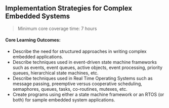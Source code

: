 ## Implementation Strategies for Complex Embedded Systems

> Minimum core coverage time: 7 hours

#### Core Learning Outcomes:

- Describe the need for structured approaches in writing complex embedded applications.
- Describe techniques used in event-driven state machine frameworks such as events, event queues, active objects, event processing, priority queues, hierarchical state machines, etc.
- Describe techniques used in Real Time Operating Systems such as message passing, preemptive versus cooperative scheduling, semaphores, queues, tasks, co-routines, mutexes, etc.
- Create programs using either a state machine framework or an RTOS (or both) for sample embedded system applications. 
